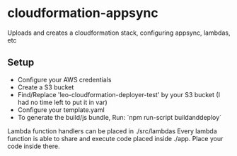 # cloudformation-appsync
Uploads and creates a cloudformation stack, configuring appsync, lambdas, etc


## Setup
- Configure your AWS credentials
- Create a S3 bucket
- Find/Replace 'leo-cloudformation-deployer-test' by your S3 bucket (I had no time left to put it in var)
- Configure your template.yaml
- To generate the build/js bundle, Run:
´npm run-script buildanddeploy´

Lambda function handlers can be placed in ./src/lambdas
Every lambda function is able to share and execute code placed inside ./app. Place your code inside there.
